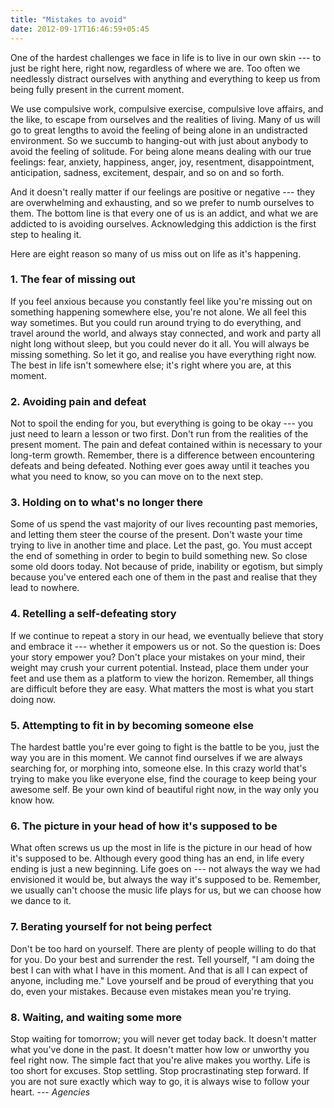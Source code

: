 ```yaml
---
title: "Mistakes to avoid"
date: 2012-09-17T16:46:59+05:45
---
```


One of the hardest challenges we face in life is to live in our own skin --- to just be right here, right now, regardless of where we are. Too often we needlessly distract ourselves with anything and everything to keep us from being fully present in the current moment.

We use compulsive work, compulsive exercise, compulsive love affairs, and the like, to escape from ourselves and the realities of living. Many of us will go to great lengths to avoid the feeling of being alone in an undistracted environment. So we succumb to hanging-out with just about anybody to avoid the feeling of solitude. For being alone means dealing with our true feelings: fear, anxiety, happiness, anger, joy, resentment, disappointment, anticipation, sadness, excitement, despair, and so on and so forth.

And it doesn't really matter if our feelings are positive or negative --- they are overwhelming and exhausting, and so we prefer to numb ourselves to them. The bottom line is that every one of us is an addict, and what we are addicted to is avoiding ourselves. Acknowledging this addiction is the first step to healing it.

Here are eight reason so many of us miss out on life as it's happening.

### 1. The fear of missing out

If you feel anxious because you constantly feel like you're missing out on something happening somewhere else, you're not alone. We all feel this way sometimes. But you could run around trying to do everything, and travel around the world, and always stay connected, and work and party all night long without sleep, but you could never do it all. You will always be missing something. So let it go, and realise you have everything right now. The best in life isn't somewhere else; it's right where you are, at this moment.

### 2. Avoiding pain and defeat

Not to spoil the ending for you, but everything is going to be okay --- you just need to learn a lesson or two first. Don't run from the realities of the present moment. The pain and defeat contained within is necessary to your long-term growth. Remember, there is a difference between encountering defeats and being defeated. Nothing ever goes away until it teaches you what you need to know, so you can move on to the next step.

### 3. Holding on to what's no longer there

Some of us spend the vast majority of our lives recounting past memories, and letting them steer the course of the present. Don't waste your time trying to live in another time and place. Let the past, go. You must accept the end of something in order to begin to build something new. So close some old doors today. Not because of pride, inability or egotism, but simply because you've entered each one of them in the past and realise that they lead to nowhere.

### 4. Retelling a self-defeating story

If we continue to repeat a story in our head, we eventually believe that story and embrace it --- whether it empowers us or not. So the question is: Does your story empower you? Don't place your mistakes on your mind, their weight may crush your current potential. Instead, place them under your feet and use them as a platform to view the horizon. Remember, all things are difficult before they are easy. What matters the most is what you start doing now.

### 5. Attempting to fit in by becoming someone else

The hardest battle you're ever going to fight is the battle to be you, just the way you are in this moment. We cannot find ourselves if we are always searching for, or morphing into, someone else. In this crazy world that's trying to make you like everyone else, find the courage to keep being your awesome self. Be your own kind of beautiful right now, in the way only you know how.

### 6. The picture in your head of how it's supposed to be

What often screws us up the most in life is the picture in our head of how it's supposed to be. Although every good thing has an end, in life every ending is just a new beginning. Life goes on --- not always the way we had envisioned it would be, but always the way it's supposed to be. Remember, we usually can't choose the music life plays for us, but we can choose how we dance to it.

### 7. Berating yourself for not being perfect

Don't be too hard on yourself. There are plenty of people willing to do that for you. Do your best and surrender the rest. Tell yourself, "I am doing the best I can with what I have in this moment. And that is all I can expect of anyone, including me." Love yourself and be proud of everything that you do, even your mistakes. Because even mistakes mean you're trying.

### 8. Waiting, and waiting some more

Stop waiting for tomorrow; you will never get today back. It doesn't matter what you've done in the past. It doesn't matter how low or unworthy you feel right now. The simple fact that you're alive makes you worthy. Life is too short for excuses. Stop settling. Stop procrastinating step forward. If you are not sure exactly which way to go, it is always wise to follow your heart. --- *Agencies*
